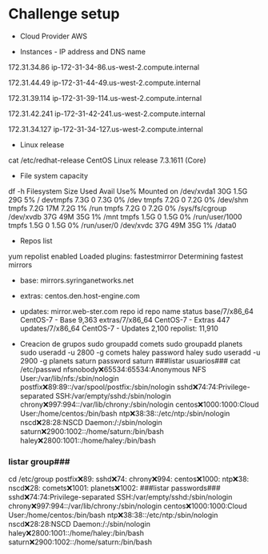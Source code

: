 # Challenge setup

* Cloud Provider 
AWS

*  Instances - IP address and DNS name
<tag>
 172.31.34.86    ip-172-31-34-86.us-west-2.compute.internal

 172.31.44.49    ip-172-31-44-49.us-west-2.compute.internal

 172.31.39.114   ip-172-31-39-114.us-west-2.compute.internal

 172.31.42.241   ip-172-31-42-241.us-west-2.compute.internal

 172.31.34.127   ip-172-31-34-127.us-west-2.compute.internal
</tag>
* Linux release

cat /etc/redhat-release
CentOS Linux release 7.3.1611 (Core)

* File system capacity

 df -h
Filesystem      Size  Used Avail Use% Mounted on
/dev/xvda1       30G  1.5G   29G   5% /
devtmpfs        7.3G     0  7.3G   0% /dev
tmpfs           7.2G     0  7.2G   0% /dev/shm
tmpfs           7.2G   17M  7.2G   1% /run
tmpfs           7.2G     0  7.2G   0% /sys/fs/cgroup
/dev/xvdb        37G   49M   35G   1% /mnt
tmpfs           1.5G     0  1.5G   0% /run/user/1000
tmpfs           1.5G     0  1.5G   0% /run/user/0
/dev/xvdc        37G   49M   35G   1% /data0

* Repos list

yum repolist enabled
Loaded plugins: fastestmirror
Determining fastest mirrors
 * base: mirrors.syringanetworks.net
 * extras: centos.den.host-engine.com
 * updates: mirror.web-ster.com
repo id                             repo name                             status
base/7/x86_64                       CentOS-7 - Base                       9,363
extras/7/x86_64                     CentOS-7 - Extras                       447
updates/7/x86_64                    CentOS-7 - Updates                    2,100
repolist: 11,910

* Creacion de grupos
sudo groupadd comets
sudo groupadd planets
sudo useradd -u 2800 -g comets haley
password haley
sudo useradd -u 2900 -g planets saturn
password saturn
###listar usuarios###
cat /etc/passwd
nfsnobody:x:65534:65534:Anonymous NFS User:/var/lib/nfs:/sbin/nologin
postfix:x:89:89::/var/spool/postfix:/sbin/nologin
sshd:x:74:74:Privilege-separated SSH:/var/empty/sshd:/sbin/nologin
chrony:x:997:994::/var/lib/chrony:/sbin/nologin
centos:x:1000:1000:Cloud User:/home/centos:/bin/bash
ntp:x:38:38::/etc/ntp:/sbin/nologin
nscd:x:28:28:NSCD Daemon:/:/sbin/nologin
saturn:x:2900:1002::/home/saturn:/bin/bash
haley:x:2800:1001::/home/haley:/bin/bash
### listar group###
cd /etc/group
postfix:x:89:
sshd:x:74:
chrony:x:994:
centos:x:1000:
ntp:x:38:
nscd:x:28:
comets:x:1001:
planets:x:1002:
###listar passwords###
sshd:x:74:74:Privilege-separated SSH:/var/empty/sshd:/sbin/nologin
chrony:x:997:994::/var/lib/chrony:/sbin/nologin
centos:x:1000:1000:Cloud User:/home/centos:/bin/bash
ntp:x:38:38::/etc/ntp:/sbin/nologin
nscd:x:28:28:NSCD Daemon:/:/sbin/nologin
haley:x:2800:1001::/home/haley:/bin/bash
saturn:x:2900:1002::/home/saturn:/bin/bash













